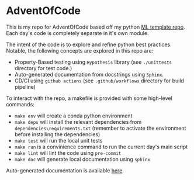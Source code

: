 # AdventOfCode
This is my repo for AdventOfCode based off my python [ML template repo](https://github.com/Philliams/ml_template). Each day's code is completely separate in it's own module.

The intent of the code is to explore and refine python best practices. Notable, the following concepts are explored in this repo are:
* Property-Based testing using `Hypothesis` library (see `./unittests` directory for test code.)
* Auto-generated documentation from docstrings using `Sphinx`.
* CD/CI using `github actions` (see `.github/workflows` directory for build pipeline)

To interact with the repo, a makefile is provided with some high-level commands:
* `make env` will create a conda python environment
* `make deps` will install the relevant dependencies from `dependencies\requirements.txt` (remember to activate the environment before installing the dependencies)
* `make test` will run the local unit tests
* `make run` is a convinience command to run the current day's main script
* `make lint` will lint the code using `pre-commit`
* `make doc` will generate local documentation using `sphinx`

Auto-generated documentation is available [here](https://philliams.github.io/AdventOfCode/).
